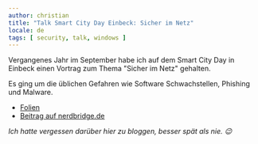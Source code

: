 ```yaml
---
author: christian
title: "Talk Smart City Day Einbeck: Sicher im Netz"
locale: de
tags: [ security, talk, windows ]
---
```


Vergangenes Jahr im September habe ich auf dem Smart City Day in Einbeck einen
Vortrag zum Thema "Sicher im Netz" gehalten.

Es ging um die üblichen Gefahren wie Software Schwachstellen, Phishing und Malware.

- [Folien](https://nerdbridge.nerdbridge.xyz/slides/2024-09-10-sicher-surfen)
- [Beitrag auf nerdbridge.de](https://nerdbridge.de/2024/09/09/vortrag-sicher-im-netz/)

*Ich hatte vergessen darüber hier zu bloggen, besser spät als nie. 😉*
